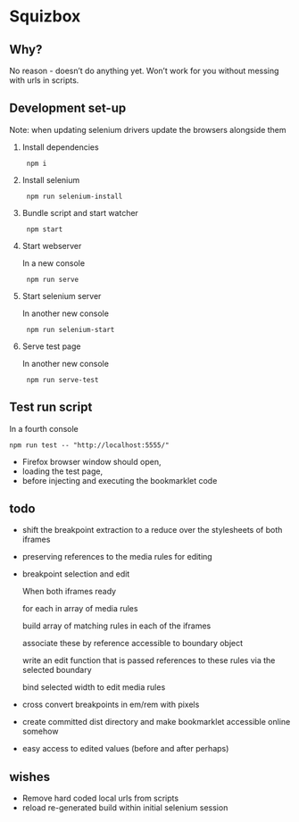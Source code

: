 # Squizbox

## Why?

No reason - doesn’t do anything yet.
Won’t work for you without messing with urls in scripts.

## Development set-up

Note: when updating selenium drivers update the browsers alongside them

1. Install dependencies

		npm i

2. Install selenium

		npm run selenium-install

3. Bundle script and start watcher

		npm start

4. Start webserver

	In a new console

		npm run serve

5. Start selenium server

	In another new console

		npm run selenium-start

6. Serve test page

	In another new console

		npm run serve-test

## Test run script

In a fourth console

	npm run test -- "http://localhost:5555/"

- Firefox browser window should open,
- loading the test page,
- before injecting and executing the bookmarklet code


## todo

- shift the breakpoint extraction to a reduce over the stylesheets of both iframes

- preserving references to the media rules for editing

- breakpoint selection and edit

	When both iframes ready

	for each in array of media rules

	build array of matching rules in each of the iframes

	associate these by reference accessible to boundary object

	write an edit function that is passed references to these rules via the selected boundary

	bind selected width to edit media rules

- cross convert breakpoints in em/rem with pixels

- create committed dist directory and make bookmarklet accessible online somehow

- easy access to edited values (before and after perhaps)

## wishes

- Remove hard coded local urls from scripts
- reload re-generated build within initial selenium session
